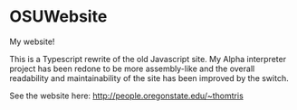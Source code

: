 # OSUWebsite
My website!

This is a Typescript rewrite of the old Javascript site. My Alpha interpreter project has been redone to be more assembly-like and the overall readability and maintainability of the site has been improved by the switch. 

See the website here: http://people.oregonstate.edu/~thomtris

